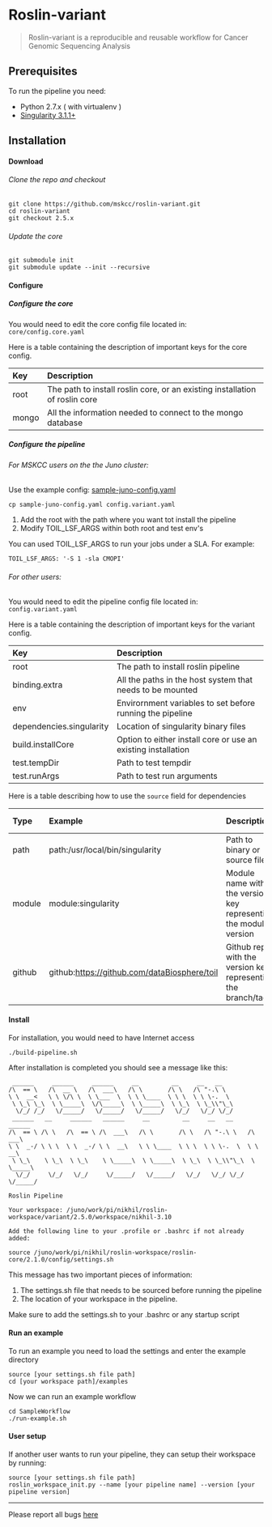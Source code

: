 # Roslin-variant

> Roslin-variant is a reproducible and reusable workflow for Cancer Genomic Sequencing Analysis

## Prerequisites

To run the pipeline you need:

- Python 2.7.x ( with virtualenv )
- [Singularity 3.1.1+](https://github.com/sylabs/singularity/releases/tag/v3.1.1)

## Installation

#### Download

###### Clone the repo and checkout

```
git clone https://github.com/mskcc/roslin-variant.git
cd roslin-variant
git checkout 2.5.x
```

###### Update the core

```
git submodule init
git submodule update --init --recursive
```

#### Configure

##### Configure the core

You would need to edit the core config file located in: `core/config.core.yaml`

Here is a table containing the description of important keys for the core config.

| Key       | Description       |
| :------------- |:-------------|
| root      | The path to install roslin core, or an existing installation of roslin core |
| mongo      | All the information needed to connect to the mongo database |

##### Configure the pipeline

###### For MSKCC users on the the Juno cluster:

Use the example config: [sample-juno-config.yaml](sample-juno-config.yaml)

```
cp sample-juno-config.yaml config.variant.yaml
```

1. Add the root with the path where you want tot install the pipeline
2. Modify TOIL_LSF_ARGS within both root and test env's

You can used TOIL_LSF_ARGS to run your jobs under a SLA. For example:

```
TOIL_LSF_ARGS: '-S 1 -sla CMOPI'
```

###### For other users:

You would need to edit the pipeline config file located in: `config.variant.yaml`

Here is a table containing the description of important keys for the variant config.

| Key       | Description       |
| :------------- |:-------------|
| root      | The path to install roslin pipeline |
| binding.extra      | All the paths in the host system that needs to be mounted |
| env      | Envirornment variables to set before running the pipeline |
| dependencies.singularity      | Location of singularity binary files |
| build.installCore     | Option to either install core or use an existing installation |
| test.tempDir     | Path to test tempdir |
| test.runArgs     | Path to test run arguments |

Here is a table describing how to use the `source` field for dependencies

| Type       | Example       | Description |  Dependency Supported |
| :------------- |:-------------| :-------------| :-------------|
| path      | path:/usr/local/bin/singularity | Path to binary or source files | singularity, cmo, toil
| module      | module:singularity | Module name with the version key representing the module version | singularity
| github      | github:https://github.com/dataBiosphere/toil | Github repo with the version key representing the branch/tag | toil, cmo

#### Install

For installation, you would need to have Internet access

```
./build-pipeline.sh
```

After installation is completed you should see a message like this:

```
 ______     ______     ______     __         __     __   __
/\  == \   /\  __ \   /\  ___\   /\ \       /\ \   /\ "-.\ \
\ \  __<   \ \ \/\ \  \ \___  \  \ \ \____  \ \ \  \ \ \-.  \
 \ \_\ \_\  \ \_____\  \/\_____\  \ \_____\  \ \_\  \ \_\\"\_\
  \/_/ /_/   \/_____/   \/_____/   \/_____/   \/_/   \/_/ \/_/
 ______   __     ______   ______     __         __     __   __     ______
/\  == \ /\ \   /\  == \ /\  ___\   /\ \       /\ \   /\ "-.\ \   /\  ___\
\ \  _-/ \ \ \  \ \  _-/ \ \  __\   \ \ \____  \ \ \  \ \ \-.  \  \ \  __\
 \ \_\    \ \_\  \ \_\    \ \_____\  \ \_____\  \ \_\  \ \_\\"\_\  \ \_____\
  \/_/     \/_/   \/_/     \/_____/   \/_____/   \/_/   \/_/ \/_/   \/_____/

Roslin Pipeline

Your workspace: /juno/work/pi/nikhil/roslin-workspace/variant/2.5.0/workspace/nikhil-3.10

Add the following line to your .profile or .bashrc if not already added:

source /juno/work/pi/nikhil/roslin-workspace/roslin-core/2.1.0/config/settings.sh
```
This message has two important pieces of information:
1. The settings.sh file that needs to be sourced before running the pipeline
2. The location of your workspace in the pipeline.

Make sure to add the settings.sh to your .bashrc or any startup script

#### Run an example

To run an example you need to load the settings and enter the example directory

```
source [your settings.sh file path]
cd [your workspace path]/examples

```

Now we can run an example workflow

```
cd SampleWorkflow
./run-example.sh
```

#### User setup

If another user wants to run your pipeline, they can setup their workspace by running:

```
source [your settings.sh file path]
roslin_workspace_init.py --name [your pipeline name] --version [your pipeline version]
```

---

Please report all bugs [ here ](https://github.com/mskcc/roslin-variant/issues)
